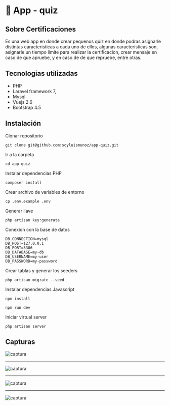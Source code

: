 # 🧠 App - quiz

## Sobre Certificaciones

Es una web app en donde crear pequenos quiz en donde podras asignarle distintas caracteristicas a cada uno de ellos, algunas caracteristicas son, asignarle un tiempo limite para realizar la certificacion, crear mensaje en caso de que apruebe, y en caso de de que repruebe, entre otras.

## Tecnologias utilizadas
- PHP
- Laravel framework 7,
- Mysql
- Vuejs 2.6
- Bootstrap 4.5

## Instalación 

Clonar repositorio
```
git clone git@github.com:soyluismunoz/app-quiz.git
```

Ir a la carpeta
``` 
cd app-quiz 
```

Instalar dependencias PHP
```
composer install
```

Crear archivo de variables de entorno
```
cp .env.example .env
```

Generar llave 
```
php artisan key:generate
```

Conexion con la base de datos
```
DB_CONNECTION=mysql
DB_HOST=127.0.0.1
DB_PORT=3306
DB_DATABASE=my-db
DB_USERNAME=my-user
DB_PASSWORD=my-password
```

Crear tablas y generar los seeders
```
php artisan migrate --seed
```

Instalar dependencias Javascript
```
npm install
```

```
npm run dev
```

Iniciar virtual server
```
php artisan server
```
## Capturas 
![captura](https://i.imgur.com/ut47YiT.png)
***

![captura](https://i.imgur.com/3GamgRK.png)
***

![captura](https://i.imgur.com/am70JyH.png)
***

![captura](https://i.imgur.com/ngdqWG6.png)